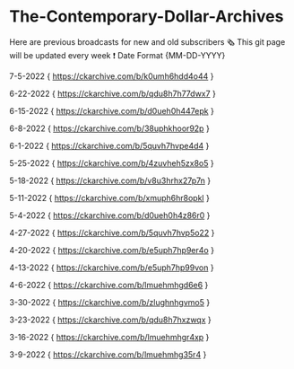 # The-Contemporary-Dollar-Archives
Here are previous broadcasts for new and old subscribers 🗞️
This git page will be updated every week ❗
Date Format {MM-DD-YYYY}

7-5-2022
{ https://ckarchive.com/b/k0umh6hdd4o44 }

6-22-2022
{ https://ckarchive.com/b/qdu8h7h77dwx7 }

6-15-2022
{ https://ckarchive.com/b/d0ueh0h447epk }

6-8-2022
{ https://ckarchive.com/b/38uphkhoor92p }

6-1-2022
{ https://ckarchive.com/b/5quvh7hvpe4d4 }

5-25-2022
{ https://ckarchive.com/b/4zuvheh5zx8o5 }

5-18-2022
{ https://ckarchive.com/b/v8u3hrhx27p7n }

5-11-2022
{ https://ckarchive.com/b/xmuph6hr8opkl }

5-4-2022
{ https://ckarchive.com/b/d0ueh0h4z86r0 }

4-27-2022
{ https://ckarchive.com/b/5quvh7hvp5o22 }

4-20-2022
{ https://ckarchive.com/b/e5uph7hp9er4o }

4-13-2022
{ https://ckarchive.com/b/e5uph7hp99von }

4-6-2022
{ https://ckarchive.com/b/lmuehmhgd6e6 }

3-30-2022
{ https://ckarchive.com/b/zlughnhgvmo5 }

3-23-2022
{ https://ckarchive.com/b/qdu8h7hxzwqx }

3-16-2022
{ https://ckarchive.com/b/lmuehmhgr4xp }

3-9-2022
{ https://ckarchive.com/b/lmuehmhg35r4 }
